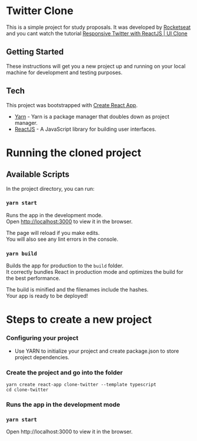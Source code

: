 
# Twitter Clone

This is a simple project for study proposals. It was developed by [Rocketseat](https://rocketseat.com.br) and you cant watch the tutorial [Responsive Twitter with ReactJS | UI Clone](https://www.youtube.com/watch?v=K-8z_4xvT3o&t=456s)


## Getting Started

These instructions will get you a new project up and running on your local machine for development and testing purposes.

## Tech

This project was bootstrapped with [Create React App](https://github.com/facebook/create-react-app).

* [Yarn] - Yarn is a package manager that doubles down as project manager.
* [ReactJS] - A JavaScript library for building user interfaces.


# Running the cloned project

## Available Scripts

In the project directory, you can run:

### `yarn start`

Runs the app in the development mode.<br />
Open [http://localhost:3000](http://localhost:3000) to view it in the browser.

The page will reload if you make edits.<br />
You will also see any lint errors in the console.

### `yarn build`

Builds the app for production to the `build` folder.<br />
It correctly bundles React in production mode and optimizes the build for the best performance.

The build is minified and the filenames include the hashes.<br />
Your app is ready to be deployed!

# Steps to create a new project

### Configuring your project
- Use YARN to initialize your project and create package.json to store project dependencies.

### Create the project and go into the folder
```
yarn create react-app clone-twitter --template typescript
cd clone-twitter
```

### Runs the app in the development mode

### `yarn start`

Open http://localhost:3000 to view it in the browser.

[Yarn]:https://yarnpkg.com
[ReactJS]:https://reactjs.org